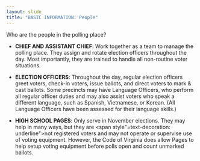 ```yaml
---
layout: slide
title: "BASIC INFORMATION: People"
---
```


Who are the people in the polling place?

- **CHIEF AND ASSISTANT CHIEF**: Work together as a team to manage the polling place. They assign and rotate election officers throughout the day. Most importantly, they are trained to handle all non-routine voter situations.

- **ELECTION OFFICERS**: Throughout the day, regular election officers greet voters, check-in voters, issue ballots, and direct voters to mark & cast ballots. Some precincts may have Language Officers, who perform all regular officer duties and may also assist voters who speak a different language, such as Spanish, Vietnamese, or Korean. (All Language Officers have been assessed for their language skills.)

- **HIGH SCHOOL PAGES**: Only serve in November elections. They may help in many ways, but they are <span style"=text-decoration: underline">not registered voters and may not operate or supervise use of voting equipment.</span>  However, the Code of Virginia does allow Pages to help setup voting equipment before polls open and count unmarked ballots.
